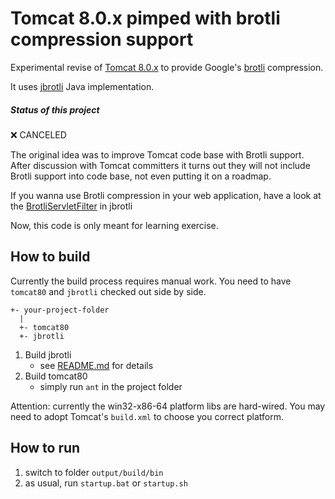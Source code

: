 
# Tomcat 8.0.x pimped with brotli compression support

Experimental revise of [Tomcat 8.0.x](http://tomcat.apache.org)
to provide Google's [brotli](https://github.com/google/brotli) compression.

It uses [jbrotli](https://github.com/nitram509/jbrotli) Java implementation.


##### Status of this project

❌ CANCELED

The original idea was to improve Tomcat code base with Brotli support.
After discussion with Tomcat committers it turns out they will not include
Brotli support into code base, not even putting it on a roadmap.

If you wanna use Brotli compression in your web application, have a look
at the [BrotliServletFilter](https://github.com/meteogroup/jbrotli) in jbrotli

Now, this code is only meant for learning exercise.

## How to build

Currently the build process requires manual work.
You need to have ```tomcat80``` and ```jbrotli``` checked out side by side.

```
+- your-project-folder
  |
  +- tomcat80
  +- jbrotli
```

1. Build jbrotli
   * see [README.md](https://github.com/nitram509/jbrotli/blob/master/README.md) for details
2. Build tomcat80
   * simply run ```ant``` in the project folder

Attention: currently the win32-x86-64 platform libs are hard-wired.
You may need to adopt Tomcat's ```build.xml``` to choose you correct platform.
   

## How to run

1. switch to folder ```output/build/bin```
2. as usual, run ```startup.bat``` or ```startup.sh```


